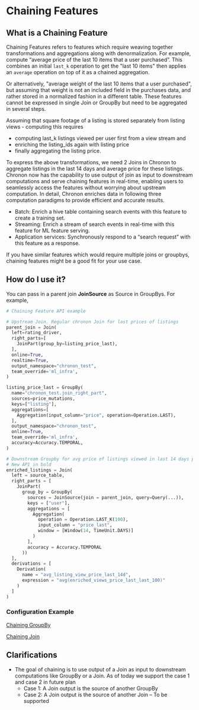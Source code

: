 # Chaining Features

## What is a Chaining Feature
Chaining Features refers to features which require weaving together transformations and aggregations along with denormalization.
For example, compute  “average price of the last 10 items that a user purchased”.  This combines an initial `last_k` operation to get the "last 10 items" then applies an `average` operation on top of it as a chained aggregation.

Or alternatively, "average weight of the last 10 items that a user purchased", but assuming that weight is not an included field in the purchases data, and rather stored in a normalized fashion in a different table.
These features cannot be expressed in single Join or GroupBy but need to be aggregated in several steps.

Assuming that square footage of a listing is stored separately from listing views - computing this requires
- computing last_k listings viewed per user first from a view stream and
- enriching the listing_ids again with listing price
- finally aggregating the listing price.

To express the above transformations, we need 2 Joins in Chronon to aggregate listings in the last 14 days and average price for these listings.
Chronon now has the capability to use output of join as input to downstream computations and serve chaining features in real-time, enabling users to seamlessly access the features without worrying about upstream computation. In detail, Chronon enriches data in following three computation paradigms to provide efficient and accurate results.
- Batch: Enrich a hive table containing search events with this feature to create a training set.
- Streaming: Enrich a stream of search events in real-time with this feature for ML feature serving.
- Application services: Synchronously respond to a “search request” with this feature as a response.

If you have similar features which would require multiple joins or groupbys, chaining features might be a good fit for your use case.

## How do I use it?
You can pass in a parent join  **JoinSource** as Source in GroupBys. For example,

```python 
# Chaining Feature API example 

# Upstream Join. Regular chronon Join for last prices of listings
parent_join = Join(
  left=rating_driver,
  right_parts=[
    JoinPart(group_by=listing_price_last),
  ],
  online=True,
  realtime=True,
  output_namespace="chronon_test",
  team_override='ml_infra',
)

listing_price_last = GroupBy(
  name="chronon_test.join_right_part",
  sources=price_mutations,
  keys=["listing"],
  aggregations=[
    Aggregation(input_column="price", operation=Operation.LAST),
  ],
  output_namespace="chronon_test",
  online=True,
  team_override='ml_infra',
  accuracy=Accuracy.TEMPORAL,
)

# Downstream Groupby for avg price of listings viewed in last 14 days per user
# New API in bold
enriched_listings = Join(
  left = source_table,
  right_parts = [
    JoinPart(
      group_by = GroupBy(
        sources = JoinSource(join = parent_join, query=Query(...)),
        keys = ["user"],
        aggregations = [
          Aggregation(
            operation = Operation.LAST_K(100),
            input_column = "price_last",
            window = [Window(14, TimeUnit.DAYS)]
          )
        ],
        accuracy = Accuracy.TEMPORAL
      ))
  ],
  derivations = [
    Derivation(
      name = "avg_listing_view_price_last_14d",
      expression = "avg(enriched_views_price_last_last_100)"
    )
  ]
)

```
### Configuration Example
[Chaining GroupBy](https://github.com/airbnb/chronon/blob/master/api/py/test/sample/group_bys/sample_team/sample_chaining_group_by.py)

[Chaining Join](https://github.com/airbnb/chronon/blob/master/api/py/test/sample/joins/sample_team/sample_chaining_join.py)

## Clarifications
- The goal of chaining is to use output of a Join as input to downstream computations like GroupBy or a Join. As of today we support the case 1 and case 2 in future plan
    - Case 1: A Join output is the source of another GroupBy
    - Case 2: A Join output is the source of another Join – To be supported 



